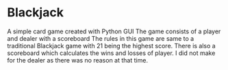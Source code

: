 # Blackjack 
A simple card game created with Python GUI
The game consists of a player and dealer with a scoreboard
The rules in this game are same to a traditional Blackjack game with 21 being the highest score.
There is also a scoreboard which calculates the wins and losses of player. I did not make for the dealer as there was no reason at that time.
